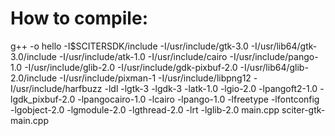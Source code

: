 # How to compile: 
g++ -o hello -I$SCITERSDK/include -I/usr/include/gtk-3.0 -I/usr/lib64/gtk-3.0/include -I/usr/include/atk-1.0 -I/usr/include/cairo -I/usr/include/pango-1.0 -I/usr/include/glib-2.0 -I/usr/include/gdk-pixbuf-2.0 -I/usr/lib64/glib-2.0/include -I/usr/include/pixman-1 -I/usr/include/libpng12 -I/usr/include/harfbuzz -ldl -lgtk-3 -lgdk-3 -latk-1.0 -lgio-2.0 -lpangoft2-1.0 -lgdk_pixbuf-2.0 -lpangocairo-1.0 -lcairo -lpango-1.0 -lfreetype -lfontconfig -lgobject-2.0 -lgmodule-2.0 -lgthread-2.0 -lrt -lglib-2.0 main.cpp sciter-gtk-main.cpp 


